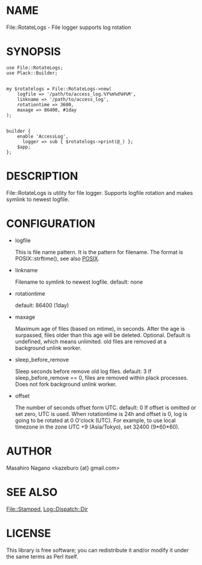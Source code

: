 # NAME

File::RotateLogs - File logger supports log rotation

# SYNOPSIS

    use File::RotateLogs;
    use Plack::Builder;
    

    my $rotatelogs = File::RotateLogs->new(
        logfile => '/path/to/access_log.%Y%m%d%H%M',
        linkname => '/path/to/access_log',
        rotationtime => 3600,
        maxage => 86400, #1day
    );
    

    builder {
        enable 'AccessLog',
          logger => sub { $rotatelogs->print(@_) };
        $app;
    };

# DESCRIPTION

File::RotateLogs is utility for file logger.
Supports logfile rotation and makes symlink to newest logfile.

# CONFIGURATION

- logfile

    This is file name pattern. It is the pattern for filename. The format is POSIX::strftime(), see also [POSIX](http://search.cpan.org/perldoc?POSIX).

- linkname

    Filename to symlink to newest logfile. default: none

- rotationtime

    default: 86400 (1day)

- maxage

    Maximum age of files (based on mtime), in seconds. After the age is surpassed, 
    files older than this age will be deleted. Optional. Default is undefined, which means unlimited.
    old files are removed at a background unlink worker.

- sleep\_before\_remove

    Sleep seconds before remove old log files. default: 3
    If sleep\_before\_remove == 0, files are removed within plack processes. Does not fork background 
    unlink worker.

- offset

    The number of seconds offset form UTC. default: 0
    If offset is omitted or set zero, UTC is used.
    When rotationtime is 24h and offset is 0, log is going to be rotated at 0 O'clock (UTC).
    For example, to use local timezone in the zone UTC +9 (Asia/Tokyo), set 32400 (9\*60\*60).

# AUTHOR

Masahiro Nagano <kazeburo {at} gmail.com>

# SEE ALSO

[File::Stamped](http://search.cpan.org/perldoc?File::Stamped), [Log::Dispatch::Dir](http://search.cpan.org/perldoc?Log::Dispatch::Dir)

# LICENSE

This library is free software; you can redistribute it and/or modify
it under the same terms as Perl itself.
